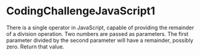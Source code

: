 # CodingChallengeJavaScript1
There is a single operator in JavaScript, capable of providing the remainder of a division operation. Two numbers are passed as parameters. The first parameter divided by the second parameter will have a remainder, possibly zero. Return that value.
